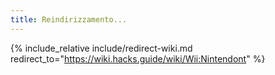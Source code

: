 ```yaml
---
title: Reindirizzamento...
---
```


{% include_relative include/redirect-wiki.md redirect_to="https://wiki.hacks.guide/wiki/Wii:Nintendont" %}
